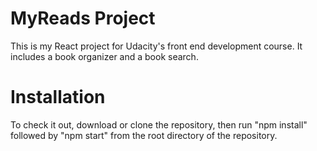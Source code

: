 # MyReads Project

This is my React project for Udacity's front end development course. It includes a book organizer and a book search.

# Installation

To check it out, download or clone the repository, then run "npm install" followed by "npm start" from the root directory of the repository.
